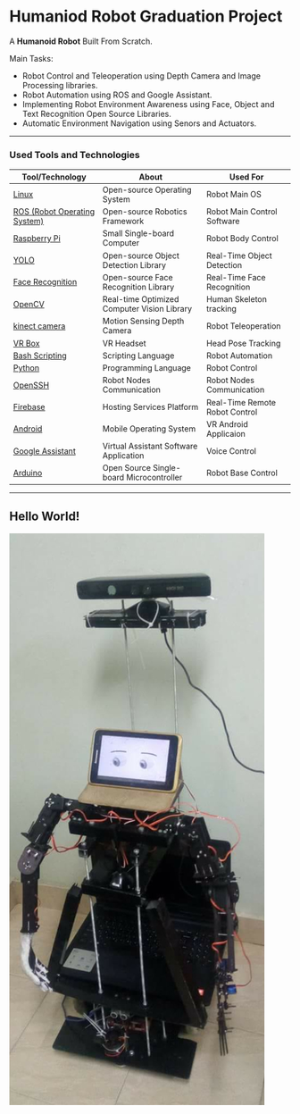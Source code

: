 # Humaniod Robot Graduation Project

A **Humanoid Robot** Built From Scratch.

Main Tasks:

- Robot Control and Teleoperation using Depth Camera and Image Processing libraries.
- Robot Automation using ROS and Google Assistant.
- Implementing Robot Environment Awareness using Face, Object and Text Recognition Open Source Libraries.
- Automatic Environment Navigation using Senors and Actuators.

---

### Used Tools and Technologies

| Tool/Technology                                                                         | About                                       | Used For                       |
| --------------------------------------------------------------------------------------- | ------------------------------------------- | ------------------------------ |
| [Linux](https://www.linux.org/)                                                         | Open-source Operating System                | Robot Main OS                  |
| [ROS (Robot Operating System)](https://www.ros.org/)                                    | Open-source Robotics Framework              | Robot Main Control Software    |
| [Raspberry Pi](https://www.raspberrypi.org/)                                            | Small Single-board Computer                 | Robot Body Control             |
| [YOLO](https://pjreddie.com/darknet/yolo/)                                              | Open-source Object Detection Library        | Real-Time Object Detection     |
| [Face Recognition](https://github.com/ageitgey/face_recognition)                        | Open-source Face Recognition Library        | Real-Time Face Recognition     |
| [OpenCV](https://opencv.org/)                                                           | Real-time Optimized Computer Vision Library | Human Skeleton tracking        |
| [kinect camera](https://en.wikipedia.org/wiki/Kinect)                                   | Motion Sensing Depth Camera                 | Robot Teleoperation            |
| [VR Box](https://www.amazon.eg/-/en/VR-Box-Cardboard-Virtual-Smartphones/dp/B08Y8YXZ5D) | VR Headset                                  | Head Pose Tracking             |
| [Bash Scripting](https://www.gnu.org/software/bash/)                                    | Scripting Language                          | Robot Automation               |
| [Python](https://www.python.org/)                                                       | Programming Language                        | Robot Control                  |
| [OpenSSH](https://www.openssh.com/)                                                     | Robot Nodes Communication                   | Robot Nodes Communication      |
| [Firebase](https://firebase.google.com/)                                                | Hosting Services Platform                   | Real-Time Remote Robot Control |
| [Android](https://www.android.com/)                                                     | Mobile Operating System                     | VR Android Applicaion          |
| [Google Assistant](https://assistant.google.com/)                                       | Virtual Assistant Software Application      | Voice Control                  |
| [Arduino](https://www.arduino.cc/)                                                      | Open Source Single-board Microcontroller    | Robot Base Control             |

---

## Hello World!

![](images/robot_photo.jpg)
